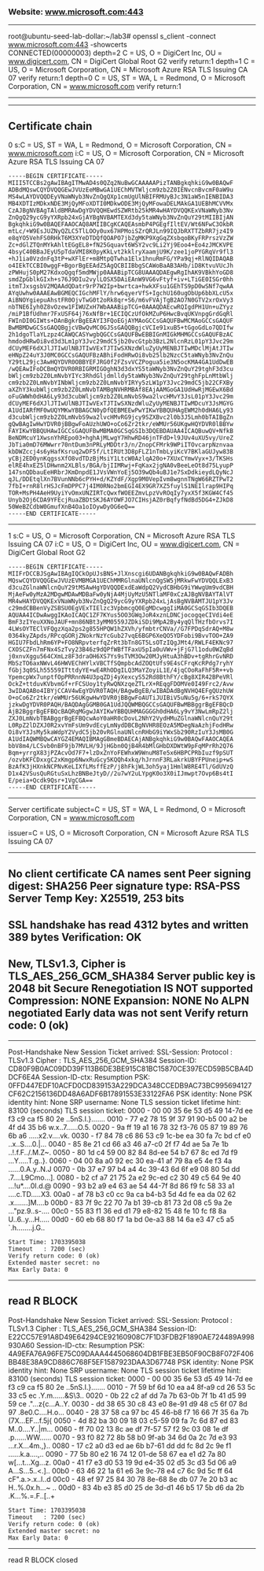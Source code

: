 ### Website: www.microsoft.com:443

***
root@ubuntu-seed-lab-dollar:~/lab3# openssl s_client -connect www.microsoft.com:443 -showcerts <br>
CONNECTED(00000003)
depth=2 C = US, O = DigiCert Inc, OU = www.digicert.com, CN = DigiCert Global Root G2
verify return:1
depth=1 C = US, O = Microsoft Corporation, CN = Microsoft Azure RSA TLS Issuing CA 07
verify return:1
depth=0 C = US, ST = WA, L = Redmond, O = Microsoft Corporation, CN = www.microsoft.com
verify return:1
***
---
Certificate chain
---
 0 s:C = US, ST = WA, L = Redmond, O = Microsoft Corporation, CN = www.microsoft.com
   i:C = US, O = Microsoft Corporation, CN = Microsoft Azure RSA TLS Issuing CA 07
```
-----BEGIN CERTIFICATE-----
MIII5TCCBs2gAwIBAgITMwAD4s0QZq2NuBwGCAAAAAPizTANBgkqhkiG9w0BAQwF
ADBdMQswCQYDVQQGEwJVUzEeMBwGA1UEChMVTWljcm9zb2Z0IENvcnBvcmF0aW9u
MS4wLAYDVQQDEyVNaWNyb3NvZnQgQXp1cmUgUlNBIFRMUyBJc3N1aW5nIENBIDA3
MB4XDTIzMDkxNDE3MjQyMFoXDTI0MDkwODE3MjQyMFowaDELMAkGA1UEBhMCVVMx
CzAJBgNVBAgTAldBMRAwDgYDVQQHEwdSZWRtb25kMR4wHAYDVQQKExVNaWNyb3Nv
ZnQgQ29ycG9yYXRpb24xGjAYBgNVBAMTEXd3dy5taWNyb3NvZnQuY29tMIIBIjAN
BgkqhkiG9w0BAQEFAAOCAQ8AMIIBCgKCAQEAsmbP4PGEgfIltEV/Wt6NFwC3OkbR
mtLc/+W9EsJUZNyQZLC5TlLOOy0ux67HPMoiSZrQRJLn99IQJbRXTTZbRR7jz4I9
e8qYO5VehFS0RHkT6M3XYeDTDQfQOAPO7jbZgMKP9XgGqZXsbqoBKyFRPrszVzZW
Zc+dGlZTQnMYkAhltEGgEL8+fN25Gquavt6WSY2vc9Li2Yj9Eoo4+Eo4zJMCKVPE
4bsyC40BBaJEyU5pTdaVMI8K0pyKkLvt2kklryXaamjU9K/zee1joPYGRqVr9fl3
+hJ1ia0VzdnFq3tP+wXFlEr+m8MtpQTwha1Elx1hnuRmFG/YPa9qj+RlNQIDAQAB
o4IEkTCCBI0wggF+BgorBgEEAdZ5AgQCBIIBbgSCAWoBaAB3AHb/iD8KtvuVUcJh
zPWHujS0pM27KdxoQgqf5mdMWjp0AAABipTCG8UAAAQDAEgwRgIhAK9VBkhYoGD8
smdZpGblkGIxh+s76J9DIu2vylLOSX5DAiEAnW9VG6vFtyf+iv+LTiGE0ISGr0hh
itmTJxsgsbV2MQAAdQDatr9rP7W2Ip+bwrtca+hwkXFsu1GEhTS9pD0wSNf7qwAA
AYqUwhw0AAAEAwBGMEQCIGchMFlY/hrw6qyerVfS+IgchU160ugObUp6bbXLcU5x
AiBNOYgiepuAhstFR0OjvTwG0t2oRk8qr+S6/m6vFVAjTgB2AO7N0GTV2xrOxVy3
nbTNE6Iyh0Z8vOzew1FIWUZxH7WbAAABipTCG+0AAAQDAEcwRQIgdPH1Un+uZYyz
/miP1BfUdhmr7FxUSF64j76xNfBr+1ECIQCzUfOkMZuP6HwcBvqUKVnpgGrdGqRl
FWInDI0GIWts+DAnBgkrBgEEAYI3FQoEGjAYMAoGCCsGAQUFBwMCMAoGCCsGAQUF
BwMBMDwGCSsGAQQBgjcVBwQvMC0GJSsGAQQBgjcVCIe91xuB5+tGgoGdLo7QDIfw
2h1dgoTlaYLzpz4CAWQCASYwgbQGCCsGAQUFBwEBBIGnMIGkMHMGCCsGAQUFBzAC
hmdodHRwOi8vd3d3Lm1pY3Jvc29mdC5jb20vcGtpb3BzL2NlcnRzL01pY3Jvc29m
dCUyMEF6dXJlJTIwUlNBJTIwVExTJTIwSXNzdWluZyUyMENBJTIwMDclMjAtJTIw
eHNpZ24uY3J0MC0GCCsGAQUFBzABhiFodHRwOi8vb25lb2NzcC5taWNyb3NvZnQu
Y29tL29jc3AwHQYDVR0OBBYEFJRG0f2FZsvVCZPogua5ie3N5ocKMA4GA1UdDwEB
/wQEAwIFoDCBmQYDVR0RBIGRMIGOghN3d3dxYS5taWNyb3NvZnQuY29tghF3d3cu
bWljcm9zb2Z0LmNvbYIYc3RhdGljdmlldy5taWNyb3NvZnQuY29tghFpLnMtbWlj
cm9zb2Z0LmNvbYINbWljcm9zb2Z0LmNvbYIRYy5zLW1pY3Jvc29mdC5jb22CFXBy
aXZhY3kubWljcm9zb2Z0LmNvbTAMBgNVHRMBAf8EAjAAMGoGA1UdHwRjMGEwX6Bd
oFuGWWh0dHA6Ly93d3cubWljcm9zb2Z0LmNvbS9wa2lvcHMvY3JsL01pY3Jvc29m
dCUyMEF6dXJlJTIwUlNBJTIwVExTJTIwSXNzdWluZyUyMENBJTIwMDcuY3JsMGYG
A1UdIARfMF0wUQYMKwYBBAGCN0yDfQEBMEEwPwYIKwYBBQUHAgEWM2h0dHA6Ly93
d3cubWljcm9zb2Z0LmNvbS9wa2lvcHMvRG9jcy9SZXBvc2l0b3J5Lmh0bTAIBgZn
gQwBAgIwHwYDVR0jBBgwFoAUzhUWO+oCo6Zr2tkr/eWMUr56UKgwHQYDVR0lBBYw
FAYIKwYBBQUHAwIGCCsGAQUFBwMBMA0GCSqGSIb3DQEBDAUAA4ICAQBuwQV+NfkB
BeNDMcuY1XwsnYhREpo03+hghAjMLwgY7HhwRD46jnTFdD+l9JUv4uXU5vy/UreZ
JbTia0mD76MWwrr70ntDum3nPRLyMDDtr3/n/ZnopCFMrk9WPiITOvcarpNznvaa
kbDWZccj4s6yHafKsruq2wDF5f/LtIRUt3D8pFLZ1nTmbLyiKcV7BKlaGUJyw83B
yCBj2ED0ynKqgssXfO8vdTDzBjMsiY1LtcW0AzlqA20o+7XUxCYmwVyx+3/TKSHs
elRE4hxEZ5lDHwnm2XLBls/BGA/bjIIMRwj+FqKax2jgNA0vBeeLeOt8d75LyupP
147snQDbauEeHRbrJKmDnpdE1JVsVWnYoEj5O39wQb4uBJ1e7SxDdkieydLQyNcJ
qJL/DDEtqlXn7BVunNNb6cPYH+d/KZYdF/Xgp9M0VepIvm8wgnnTNgW66RZTPwT2
7fbI+rnR8lrHSJcFmDPPC7j4IM0RNo2bmEGI4EX9GR7XZ5fuylS1NEIlrap9HIPq
TOR+MsPH4AeH9UyiYvOmxUNZIRTcQwxfWOEEZmvLpzVvROqIy7yxX5f3KGW4Cf45
Unyb2Oj6CDA9YFEcjRuaZBDtSKJ6AYOWFJO7CIHsjAZ0rBqfyfNdBd5DG4+ZJkD8
50WeBZCdbW0GmufXnB4Oa1oIOywDyOG6eQ==
-----END CERTIFICATE-----
```
---
 1 s:C = US, O = Microsoft Corporation, CN = Microsoft Azure RSA TLS Issuing CA 07
   i:C = US, O = DigiCert Inc, OU = www.digicert.com, CN = DigiCert Global Root G2
```
-----BEGIN CERTIFICATE-----
MIIFrDCCBJSgAwIBAgIQCkOpUJsBNS+JlXnscgi6UDANBgkqhkiG9w0BAQwFADBh
MQswCQYDVQQGEwJVUzEVMBMGA1UEChMMRGlnaUNlcnQgSW5jMRkwFwYDVQQLExB3
d3cuZGlnaWNlcnQuY29tMSAwHgYDVQQDExdEaWdpQ2VydCBHbG9iYWwgUm9vdCBH
MjAeFw0yMzA2MDgwMDAwMDBaFw0yNjA4MjUyMzU5NTlaMF0xCzAJBgNVBAYTAlVT
MR4wHAYDVQQKExVNaWNyb3NvZnQgQ29ycG9yYXRpb24xLjAsBgNVBAMTJU1pY3Jv
c29mdCBBenVyZSBSU0EgVExTIElzc3VpbmcgQ0EgMDcwggIiMA0GCSqGSIb3DQEB
AQUAA4ICDwAwggIKAoICAQC1ZF7KYus5OO3GWqJoR4xznLDNCjocogqeCIVdi4eE
BmF3zIYeuXXNoJAUF+mn86NBt3yMM0559JZDkiSDi9MpA2By4yqQlTHzfbOrvs7I
4LWsOYTEClVFQgzXqa2ps2g855HPQW1hZXVh/yfmbtrCNVa//G7FPDqSdrAQ+M8w
0364kyZApds/RPcqGORjZNokrNzYcGub27vqE6BGP6XeQO5YDFobi9BvvTOO+ZA9
HGIU7FbdLhRm6YP+FO8NRpvterfqZrRt3bTn8GT5LsOTzIQgJMt4/RWLF4EKNc97
CXOSCZFn7mFNx4SzTvy23B46z9dQPfWBfTFaxU5pIa0uVWv+jFjG7l1odu0WZqBd
j0xnvXggu564CXmLz8F3draOH6XS7Ys9sTVM3Ow20MJyHtuA3hBDv+tgRhrGvNRD
MbSzTO6axNWvL46HWVEChHYlxVBCTfSQmpbcAdZOQtUfs9E4sCFrqKcRPdg7ryhY
fGbj3q0SLh55559ITttdyYE+wE4RhODgILQ3MaYZoyiL1E/4jqCOoRaFhF5R++vb
YpemcpWx7unptfOpPRRnnN4U3pqZDj4yXexcyS52Rd8BthFY/cBg8XIR42BPeVRl
OckZ+ttduvKVbvmGf+rFCSUoy1tyRwQNXzqeZTLrX+REqgFDOMVe0I49Frc2/Avw
3wIDAQABo4IBYjCCAV4wEgYDVR0TAQH/BAgwBgEB/wIBADAdBgNVHQ4EFgQUzhUW
O+oCo6Zr2tkr/eWMUr56UKgwHwYDVR0jBBgwFoAUTiJUIBiV5uNu5g/6+rkS7QYX
jzkwDgYDVR0PAQH/BAQDAgGGMB0GA1UdJQQWMBQGCCsGAQUFBwMBBggrBgEFBQcD
AjB2BggrBgEFBQcBAQRqMGgwJAYIKwYBBQUHMAGGGGh0dHA6Ly9vY3NwLmRpZ2lj
ZXJ0LmNvbTBABggrBgEFBQcwAoY0aHR0cDovL2NhY2VydHMuZGlnaWNlcnQuY29t
L0RpZ2lDZXJ0R2xvYmFsUm9vdEcyLmNydDBCBgNVHR8EOzA5MDegNaAzhjFodHRw
Oi8vY3JsMy5kaWdpY2VydC5jb20vRGlnaUNlcnRHbG9iYWxSb290RzIuY3JsMB0G
A1UdIAQWMBQwCAYGZ4EMAQIBMAgGBmeBDAECAjANBgkqhkiG9w0BAQwFAAOCAQEA
bbV8m4/LCSvb0nBF9jb7MVLH/9JjHGbn0QjB4R4bMlGHbDXDWtW9pFqMPrRh2Q76
Bqm+yrrgX83jPZAcvOd7F7+lzDxZnYoFEWhxW9WnuM8Te5x6HBPCPRbIuzf9pSUT
/ozvbKFCDxxgC2xKmgp6NwxRuGcy5KQQh4xkq/hJrnnF3RLakrkUBYFPUneip+wS
BzAfK3jHXnkNCPNvKeLIXfLMsffEzP/j8hFkjWL3oh5yaj1HmlW8RE4Tl/GdUVzQ
D1x42VSusQuRGtuSxLhzBNBeJtyD//2u7wY2uLYpgK0o3X0iIJmwpt7Ovp6Bs4tI
E/peia+Qcdk9Qsr+1VgCGA==
-----END CERTIFICATE-----
```
---
Server certificate
subject=C = US, ST = WA, L = Redmond, O = Microsoft Corporation, CN = www.microsoft.com

issuer=C = US, O = Microsoft Corporation, CN = Microsoft Azure RSA TLS Issuing CA 07

---
No client certificate CA names sent
Peer signing digest: SHA256
Peer signature type: RSA-PSS
Server Temp Key: X25519, 253 bits
---
SSL handshake has read 4312 bytes and written 389 bytes
Verification: OK
---
New, TLSv1.3, Cipher is TLS_AES_256_GCM_SHA384
Server public key is 2048 bit
Secure Renegotiation IS NOT supported
Compression: NONE
Expansion: NONE
No ALPN negotiated
Early data was not sent
Verify return code: 0 (ok)
---
---
Post-Handshake New Session Ticket arrived:
SSL-Session:
    Protocol  : TLSv1.3
    Cipher    : TLS_AES_256_GCM_SHA384
    Session-ID: CD80F9B0AC09DD39F113B6DE3BE915C81BC15870CE397ECD59B5CBA4DDCF6E4A
    Session-ID-ctx: 
    Resumption PSK: 0FFD447EDF10ACFD0CD839153A229DCA348CCEDB9AC73BC995694127CF62C2156136DD48A6ADF6B17891553E33122FA6
    PSK identity: None
    PSK identity hint: None
    SRP username: None
    TLS session ticket lifetime hint: 83100 (seconds)
    TLS session ticket:
    0000 - 00 00 35 6e 53 d5 49 14-7d ee f3 c9 ca f5 80 2e   ..5nS.I.}.......
    0010 - 77 e2 78 15 9f 37 91 90-b5 00 a2 be 4f d4 35 b6   w.x..7......O.5.
    0020 - 9a ff 19 a1 16 78 32 f3-76 05 87 19 89 76 6b a6   .....x2.v....vk.
    0030 - f7 84 78 c6 86 53 c9 1c-be ea 30 fa 7c bd cf e0   ..x..S....0.|...
    0040 - 85 8e 21 cd 66 a3 46 a7-c0 2f f7 4d ae 5a 7e 1b   ..!.f.F../.M.Z~.
    0050 - 80 1d c4 59 00 82 84 8d-ee 54 b7 67 8c ed 7d f9   ...Y.....T.g..}.
    0060 - 04 00 8a a0 92 ec 30 ea-41 af 79 8a e5 4e f3 4a   ......0.A.y..N.J
    0070 - 0b 37 e7 97 b4 a4 4c 39-43 6d 6f e9 08 80 5d dd   .7....L9Cmo...].
    0080 - b2 cf a7 21 75 2a e2 9c-ed c2 30 49 c5 64 9e 40   ...!u*....0I.d.@
    0090 - 93 b2 a9 e4 63 ae 54 44-7f 8d 86 f9 fc 58 33 a1   ....c.TD.....X3.
    00a0 - af 78 b3 c0 cc 9a ca b4-b3 5d 4d fe ea da 02 62   .x.......]M....b
    00b0 - 83 7f 9c 22 70 7a b1 39-cb 81 73 2d 08 c5 9a 2e   ..."pz.9..s-....
    00c0 - 55 83 f1 36 ed d1 79 e8-82 15 48 fe 10 fc f8 8a   U..6..y...H.....
    00d0 - 60 eb 68 80 f7 1a bd 0e-a3 88 14 6a e3 47 c5 a5   `.h........j.G..

    Start Time: 1703395038
    Timeout   : 7200 (sec)
    Verify return code: 0 (ok)
    Extended master secret: no
    Max Early Data: 0
---
read R BLOCK
---
Post-Handshake New Session Ticket arrived:
SSL-Session:
    Protocol  : TLSv1.3
    Cipher    : TLS_AES_256_GCM_SHA384
    Session-ID: E22CC57E91A8D49E64294CE92160908C7F1D3FDB2F1890AE724489A998930A60
    Session-ID-ctx: 
    Resumption PSK: 4A9EFA76A96FE75C09DAAA4445068604DB1FBE3EB50F90CB8F072F406BB48E38A9CD886C768F5EF1587923DAA3D67748
    PSK identity: None
    PSK identity hint: None
    SRP username: None
    TLS session ticket lifetime hint: 83100 (seconds)
    TLS session ticket:
    0000 - 00 00 35 6e 53 d5 49 14-7d ee f3 c9 ca f5 80 2e   ..5nS.I.}.......
    0010 - 7f 59 bf 6d 10 ea a4 8f-a9 cd 26 53 5c 33 c5 ec   .Y.m......&S\3..
    0020 - 0b 22 c2 af dd 7a 7b 63-0b 7f 1b 41 d5 99 59 ce   ."...z{c...A..Y.
    0030 - dd 38 65 30 c8 43 e0 8e-91 d9 48 c5 6f 07 8d 97   .8e0.C....H.o...
    0040 - 28 37 58 ca 97 bc 45 46-b8 f7 16 66 7f 35 6a 7b   (7X...EF...f.5j{
    0050 - 4d 82 ba 30 09 18 03 c5-59 09 fa 7c 6d 87 ed 83   M..0....Y..|m...
    0060 - ff 70 02 13 8c ae df 7f-57 57 f2 9c 03 08 1e df   .p......WW......
    0070 - 93 f0 82 72 8b 58 b0 9f-ab 34 6d 0a 2c 7d e3 93   ...r.X...4m.,}..
    0080 - 17 c2 a0 d3 ed ae 6b b7-61 dd dd fc 8d 2c 9e f1   ......k.a....,..
    0090 - 77 5b 80 e2 16 74 12 01-de 58 67 ea e1 d2 7a 80   w[...t...Xg...z.
    00a0 - 41 f7 e3 d0 53 19 9d e4-35 02 d5 3c d3 5d 06 a9   A...S...5..<.]..
    00b0 - 63 46 22 1a 61 e6 3e 9c-78 e4 c7 6c 9d 5c ff 64   cF".a.>.x..l.\.d
    00c0 - 48 ef 97 25 84 30 78 8e-68 8e db 07 7e 20 b3 ac   H..%.0x.h...~ ..
    00d0 - 83 4b e3 85 d0 25 de 3d-d1 46 b5 17 5b d6 da 2b   .K...%.=.F..[..+

    Start Time: 1703395038
    Timeout   : 7200 (sec)
    Verify return code: 0 (ok)
    Extended master secret: no
    Max Early Data: 0
---
read R BLOCK
closed
